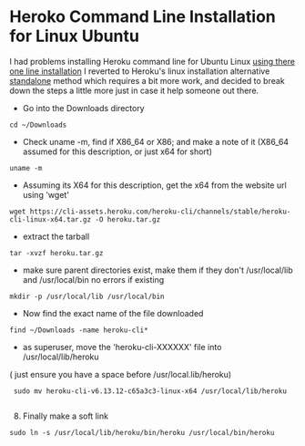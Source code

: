 # Heroko Command Line Installation for Linux Ubuntu

I had problems installing Heroku command line for Ubuntu Linux [using there one line installation](https://devcenter.heroku.com/articles/heroku-cli#debian-ubuntu) 
I reverted to Heroku's linux installation alternative [standalone](https://devcenter.heroku.com/articles/heroku-cli#standalone) method which requires a bit more work, and decided to break down the steps a little more just in case it help someone out there.


* Go into the Downloads directory

```
cd ~/Downloads
```

* Check uname -m, find if X86_64 or X86; and make a note of it (X86_64 assumed for this description, or just x64 for short) 
```
uname -m
```

* Assuming its X64 for this description, get the x64 from the website url using 'wget'

```
wget https://cli-assets.heroku.com/heroku-cli/channels/stable/heroku-cli-linux-x64.tar.gz -O heroku.tar.gz
```

* extract the tarball
```
tar -xvzf heroku.tar.gz
```

* make sure parent directories exist, make them if they don't /usr/local/lib and /usr/local/bin no errors if existing

```
mkdir -p /usr/local/lib /usr/local/bin
```

* Now find the exact name of the file downloaded

```
find ~/Downloads -name heroku-cli*
```

* as superuser, move the 'heroku-cli-XXXXXX' file into /usr/local/lib/heroku

( just ensure you have a space before /usr/local.lib/heroku)
 
```
 sudo mv heroku-cli-v6.13.12-c65a3c3-linux-x64 /usr/local/lib/heroku
 
```

8) Finally make a soft link

```
sudo ln -s /usr/local/lib/heroku/bin/heroku /usr/local/bin/heroku
```
